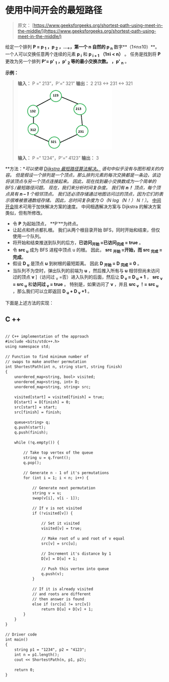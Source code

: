 # 使用中间开会的最短路径

> 原文： [https://www.geeksforgeeks.org/shortest-path-using-meet-in-the-middle/](https://www.geeksforgeeks.org/shortest-path-using-meet-in-the-middle/)

给定一个排列 **P = p <sub>1</sub> ，p <sub>2</sub> ，…。，第一个 **n** 自然的 p <sub>n</sub>** 数字**（1≤n≤10）**。 一个人可以交换任意两个连续的元素 **p <sub>i</sub>** 和 **p <sub>i + 1</sub>** **（1≤i < n）** 。 任务是找到将 **P** 更改为另一个排列 **P'= p' <sub>1</sub> ，p' <sub>2</sub> 等的最小交换次数。 ，p' <sub>n</sub>** 。

**示例：**

> **输入：** P =“ 213”，P'=“ 321”
> **输出：** 2
> 213 <-> 231 <-> 321
> ![](img/59af6c0b7b39cd3f34f68fefce2f906f.png)
> 
> **输入：** P =“ 1234”，P'=“ 4123”
> **输出：** 3

**方法：**可以使用 [Dijkstra 最短路径算法解决。](https://www.geeksforgeeks.org/dijkstras-shortest-path-algorithm-using-priority_queue-stl/) 语句中似乎没有与图形相关的内容。 但是假设一个排列是一个顶点，那么排列元素的每次交换都是一条边，该边将该顶点与另一个顶点连接起来。 因此，现在找到最小交换数成为一个简单的 BFS /最短路径问题。
现在，我们来分析时间复杂度。 我们有 **n！** 顶点，每个顶点具有 **n – 1** 个相邻顶点。 我们还必须存储通过地图访问过的顶点，因为它们的表示很难被普通数组存储。 因此，总时间复杂度为 **O（N log（N！）* N！）**。 [中间开会](https://www.geeksforgeeks.org/meet-in-the-middle/)技术可用于加快解决方案的速度。
中间相遇解决方案与 Dijkstra 的解决方案类似，但有所修改。

*   令 **P** 为起始顶点， **P'**为终点。
*   让起点和终点都扎根。 我们从两个根目录开始 BFS，同时开始和结束，但仅使用一个队列。
*   将开始和结束推送到队列的后方，**已访问<sub>开始</sub> =已访问<sub>完成</sub> = true** 。
*   令 **src <sub>u</sub>** 成为 BFS 进程中顶点 u 的根。 因此， **src <sub>开始</sub> =开始，而 src <sub>完成</sub> =完成**。
*   假设 **D <sub>u</sub>** 是顶点 **u** 到树根的最短距离。 因此 **D <sub>开始</sub> = D <sub>完成</sub> = 0** 。
*   当队列不为空时，弹出队列的前端为 **u** ，然后推入所有与 **u** 相邻但尚未访问过的顶点 **v** ]（访问过 <sub>v</sub> =否）进入队列的后面，然后让 **D <sub>v</sub> = D <sub>u</sub> + 1** ， **src <sub>v</sub> = src <sub>u</sub>** 和**访问过 <sub>v</sub> = true** 。 特别是，如果访问了 **v** ，并且 **src <sub>v</sub> ！= src <sub>u</sub>** ，那么我们可以立即返回 **D <sub>u</sub> + D <sub>v</sub> +1** 。

下面是上述方法的实现：

## C ++

```

// C++ implementation of the approach 
#include <bits/stdc++.h> 
using namespace std; 

// Function to find minimum number of 
// swaps to make another permutation 
int ShortestPath(int n, string start, string finish) 
{ 
    unordered_map<string, bool> visited; 
    unordered_map<string, int> D; 
    unordered_map<string, string> src; 

    visited[start] = visited[finish] = true; 
    D[start] = D[finish] = 0; 
    src[start] = start; 
    src[finish] = finish; 

    queue<string> q; 
    q.push(start); 
    q.push(finish); 

    while (!q.empty()) { 

        // Take top vertex of the queue 
        string u = q.front(); 
        q.pop(); 

        // Generate n - 1 of it's permutations 
        for (int i = 1; i < n; i++) { 

            // Generate next permutation 
            string v = u; 
            swap(v[i], v[i - 1]); 

            // If v is not visited 
            if (!visited[v]) { 

                // Set it visited 
                visited[v] = true; 

                // Make root of u and root of v equal 
                src[v] = src[u]; 

                // Increment it's distance by 1 
                D[v] = D[u] + 1; 

                // Push this vertex into queue 
                q.push(v); 
            } 

            // If it is already visited 
            // and roots are different 
            // then answer is found 
            else if (src[u] != src[v]) 
                return D[u] + D[v] + 1; 
        } 
    } 
} 

// Driver code 
int main() 
{ 
    string p1 = "1234", p2 = "4123"; 
    int n = p1.length(); 
    cout << ShortestPath(n, p1, p2); 

    return 0; 
} 

```